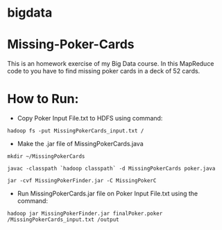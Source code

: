 # bigdata
# Missing-Poker-Cards
This is an homework exercise of my Big Data course. In this MapReduce code to you have to find missing poker cards in a deck of 52 cards.

# How to Run:
* Copy Poker Input File.txt to HDFS using command:
```
hadoop fs -put MissingPokerCards_input.txt /
```
* Make the .jar file of MissingPokerCards.java

```
mkdir ~/MissingPokerCards
```
```
javac -classpath `hadoop classpath` -d MissingPokerCards poker.java
```
```
jar -cvf MissingPokerFinder.jar -C MissingPokerC
```

* Run MissingPokerCards.jar file on Poker Input File.txt using the command:
```
hadoop jar MissingPokerFinder.jar finalPoker.poker /MissingPokerCards_input.txt /output
```
